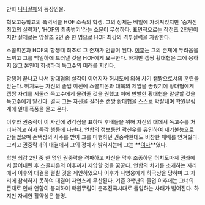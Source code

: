 만화 [니나잘해](%EB%8B%88%EB%82%98%EC%9E%98%ED%95%B4.md)의 등장인물.

혁오고등학교의 폭력서클 HOF 소속의 학생. 그의 정체는 베일에 가려져있지만 '숨겨진 최고의 실력자', 'HOF의 최종병기'라는 소문이
무성하다. 표면적으로는 작전조 2학년이지만 실제로는 암살조 2인 중 한 명으로 HOF 최강의 격투실력을 자랑한다.

스콜피온과 HOF의 항쟁때 최초로 그 존재가 언급이 된다. [이후](%EC%9D%B4%ED%9B%84.md)는 그의 존재에 두려움을
느끼고 그를 백일하에 드러낼 것을 HOF에게 요구한다. 하지만 캡짱 황대협은 그에 응하지 않고 본인이 희생하여 독고수의 미래를 지킨다.

항쟁이 끝나고 나서 황대협의 실각이 이어지자 허치도에 의해 차기 캡짱으로서의 훈련을 받는다. 허치도는 자신의 졸업 이전에 스콜피온과 대북의
제압을 꿈꿨기에 황대협에게 캡짱 자리를 서둘러 독고수에게 물려줄 것을 권했고 이에 반발한 황대협을 말살할 것을 독고수에게 맡긴다. 결국 그는
자신을 길러준 캡짱 황대협을 스스로 박살내며 학원무림계에 일대 폭풍을 몰고 온다.

이후와 권중락이 이 사건에 경각심을 표하며 후배들을 위해 자신의 대에서 독고수를 처리하려고 하자 즉각 행동에 나선다. 연합의 정보통인
곽신우를 유인하여 재기불능으로 만들었으며 손택상의 사주를 받아 그를 미행하던 권중락한테도 비참한 패배를 안겨줬다. 그리고 권중락과의 대결에서
그의 정체가 밝혀지는데 그는 **[여자](%EC%97%AC%EC%9E%90.md)**였다.

학원 최강 2인 중 한 명인 권중락을 격파하고 자신을 막후 조종하던 허치도마저 권좌에서 끌어내린 후 스콜피온의 이후까지 제압할 것을 꿈꾼다.
연합의 차기를 소개하는 자리에서 이후와 대결을 펼칠 것을 제안하였으나 이후가 나영웅에게 하극상을 당하며 그 자리에 참석하지 못하여 대결이
자연스레 무산된다. 기존 3학년의 졸업 이후에는 그녀의 존재로 인해 연합이 붕괴하여 학원무림이 춘추전국시대로 돌입하는 사태가 벌어진다.
하지만 자세한 활약상은 불명.

